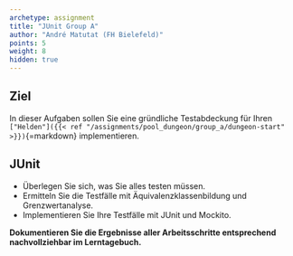 ```yaml
---
archetype: assignment
title: "JUnit Group A"
author: "André Matutat (FH Bielefeld)"
points: 5
weight: 8
hidden: true
---
```


## Ziel

In dieser Aufgaben sollen Sie eine gründliche Testabdeckung für Ihren `["Helden"]({{< ref "/assignments/pool_dungeon/group_a/dungeon-start" >}})`{=markdown} implementieren.

## JUnit

- Überlegen Sie sich, was Sie alles testen müssen.
- Ermitteln Sie die Testfälle mit Äquivalenzklassenbildung und Grenzwertanalyse.
- Implementieren Sie Ihre Testfälle mit JUnit und Mockito.

**Dokumentieren Sie die Ergebnisse aller Arbeitsschritte entsprechend nachvollziehbar im Lerntagebuch.**

